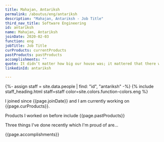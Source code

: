 ```yaml
---
title: Mahajan, Antariksh
permalink: /aboutus/eng/antariksh
description: "Mahajan, Antariksh - Job Title"
third_nav_title: Software Engineering
id: antariksh
name: Mahajan, Antariksh
joinDate: 2020-02-03
function: eng
jobTitle: Job Title
curProducts: currentProducts
pastProducts: pastProducts
accomplishments: ""
quote: It didn’t matter how big our house was; it mattered that there was love in it.
linkedinId: antariksh

---
```


{%- assign staff = site.data.people | find: "id", "antariksh" -%}
{% include staff_heading.html staff=staff color=site.colors.function-colors.eng %}

<p>I joined since {{page.joinDate}} and I am currently working on {{page.curProducts}}.</p>

<p>Products I worked on before include {{page.pastProducts}}</p>

<p>Three things I've done recently which I'm proud of are...</p>
{{page.accomplishments}}
